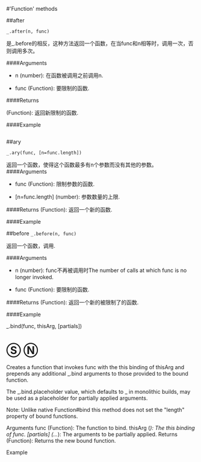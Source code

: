 #'Function' methods

##after

```_.after(n, func)```

是_.before的相反，这种方法返回一个函数，在当func和n相等时，调用一次，否则调用多次。

####Arguments

* n (number): 在函数被调用之前调用n.

* func (Function): 要限制的函数.

####Returns

(Function): 返回新限制的函数.

####Example
```js

```

##ary

```_.ary(func, [n=func.length])```

返回一个函数，使得这个函数最多有n个参数而没有其他的参数。
####Arguments

* func (Function): 限制参数的函数.

* [n=func.length] (number): 参数数量的上限.

####Returns
(Function): 返回一个新的函数.

####Example




##before
```_.before(n, func)```

返回一个函数，调用.

####Arguments
* n (number): func不再被调用时The number of calls at which func is no longer invoked.

* func (Function): 要限制的函数.

####Returns
(Function): 返回一个新的被限制了的函数.

####Example


_.bind(func, thisArg, [partials])
# Ⓢ Ⓝ

Creates a function that invokes func with the this binding of thisArg and prepends any additional _.bind arguments to those provided to the bound function.

The _.bind.placeholder value, which defaults to _ in monolithic builds, may be used as a placeholder for partially applied arguments.

Note: Unlike native Function#bind this method does not set the "length" property of bound functions.

Arguments
func (Function): The function to bind.
thisArg (*): The this binding of func.
[partials] (…*): The arguments to be partially applied.
Returns
(Function): Returns the new bound function.

Example



